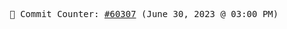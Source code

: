 <p align="center">
    <samp>
        📮 Commit Counter: <a href="https://github.com/Javascript-void0/Javascript-void0/commits/main">#60307</a> (June 30, 2023 @ 03:00 PM)
    </samp>
</p>